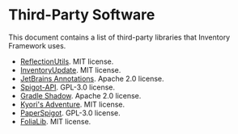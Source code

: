 # Third-Party Software

This document contains a list of third-party libraries that Inventory Framework uses.

* [ReflectionUtils](https://github.com/CryptoMorin/XSeries/blob/4e730e565b66cb648426c29c6cc58f923afbce1b/src/main/java/com/cryptomorin/xseries/ReflectionUtils.java). MIT license.
* [InventoryUpdate](https://github.com/aematsubara/InventoryUpdate). MIT license.
* [JetBrains Annotations](https://github.com/JetBrains/java-annotations). Apache 2.0 license.
* [Spigot-API](https://hub.spigotmc.org/stash/projects/SPIGOT). GPL-3.0 license.
* [Gradle Shadow](https://github.com/johnrengelman/shadow). Apache 2.0 license.
* [Kyori's Adventure](https://github.com/KyoriPowered/adventure). MIT license.
* [PaperSpigot](https://github.com/PaperMC/Paper). GPL-3.0 license.
* [FoliaLib](https://github.com/TechnicallyCoded/FoliaLib). MIT license.